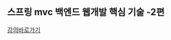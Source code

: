 스프링 mvc 백엔드 웹개발 핵심 기술 -2편
----
[강의바로가기](https://www.inflearn.com/course/%EC%8A%A4%ED%94%84%EB%A7%81-mvc-2/dashboard)
